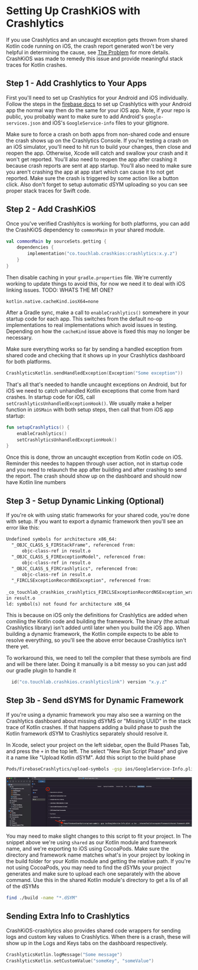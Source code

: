 # Setting Up CrashKiOS with Crashlytics
If you use Crashlytics and an uncaught exception gets thrown from shared Kotlin code running on iOS, the crash report generated 
won't be very helpful in determining the cause, see [The Problem](THE_PROBLEM.md) for more details. CrashKiOS was made 
to remedy this issue and provide meaningful stack traces for Kotlin crashes. 

## Step 1 - Add Crashlytics to Your Apps
First you'll need to set up Crashlytics for your Android and iOS individually. Follow the steps in the [firebase docs](https://firebase.google.com/docs/crashlytics/get-started?platform=ios)
to set up Crashlytics with your Android app the normal way then do the same for your iOS app. Note, if your repo is 
public, you probably want to make sure to add Android's `google-services.json` and iOS's `GoogleService-info` files to your 
gitignore.  

Make sure to force a crash on both apps from non-shared code and ensure the crash shows up on the Crashlytics Console. 
If you're testing a crash on an iOS simulator, you'll need to hit run to build your changes, then close and reopen the app. Otherwise,
Xcode will catch and swallow your crash and it won't get reported. You'll also need to reopen the app after crashing it because
crash reports are sent at app startup. You'll also need to make sure you aren't crashing the app at app start which can cause it to 
not get reported. Make sure the crash is triggered by some action like a button click. Also don't forget to setup automatic
dSYM uploading so you can see proper stack traces for Swift code.

## Step 2 - Add CrashKiOS  
Once you've verified Crashlyitcs is working for both platforms, you can add the CrashKiOS dependency to `commonMain` in your
shared module. 
```kotlin
val commonMain by sourceSets.getting {
    dependencies {
        implementation("co.touchlab.crashkios:crashlytics:x.y.z")
    }
}
```
Then disable caching in your `gradle.properties` file. We're currently working to update things to avoid this, for now 
we need it to deal with iOS linking issues.
TODO: WHATS THE M1 ONE? 
```
kotlin.native.cacheKind.iosX64=none
```

After a Gradle sync, make a call to `enableCrashlytics()` somewhere in your startup code for each app. This switches from the
default no-op implementations to real implementations which avoid issues in testing. Depending on how the `cacheKind` issue 
above is fixed this may no longer be necessary. 

Make sure everything works so far by sending a handled exception from shared code and checking that it shows up in your 
Crashlytics dashboard for both platforms.
```kotlin
CrashlyticsKotlin.sendHandledException(Exception("Some exception"))
```

That's all that's needed to handle uncaught exceptions on Android, but for iOS we need to catch unhandled Kotlin exceptions 
that come from hard crashes. In startup code for iOS, call `setCrashlyticsUnhandledExceptionHook()`. We usually make a helper 
function in `iOSMain` with both setup steps, then call that from iOS app startup: 
```kotlin
fun setupCrashlytics() {
    enableCrashlytics()
    setCrashlyticsUnhandledExceptionHook()
}
```

Once this is done, throw an uncaught exception from Kotlin code on iOS. Reminder this needes to happen through user action, 
not in startup code and you need to relaunch the app after building and after crashing to send the report. The crash should show 
up on the dashboard and should now have Kotlin line numbers 

## Step 3 - Setup Dynamic Linking (Optional) 
If you're ok with using static frameworks for your shared code, you're done with setup. If you want to export a dynamic framework then you'll see an error like this: 
```
Undefined symbols for architecture x86_64:
  "_OBJC_CLASS_$_FIRStackFrame", referenced from:
      objc-class-ref in result.o
  "_OBJC_CLASS_$_FIRExceptionModel", referenced from:
      objc-class-ref in result.o
  "_OBJC_CLASS_$_FIRCrashlytics", referenced from:
      objc-class-ref in result.o
  "_FIRCLSExceptionRecordNSException", referenced from:
      _co_touchlab_crashkios_crashlytics_FIRCLSExceptionRecordNSException_wrapper0 in result.o
ld: symbol(s) not found for architecture x86_64
```
This is because on iOS only the definitions for Crashlytics are added when comiling the Kotlin code and building the framework. The binary (the actual Crashlytics library) isn't added until later when you build the iOS app. When building a dynamic framework, the Kotlin compile expects to be able to resolve everything, so you'll see the above error because Crashlytics isn't there yet. 

To workaround this, we need to tell the compiler that these symbols are find and will be there later. Doing it manually is a bit messy so you can just add our gradle plugin to handle it 
```kotlin
  id("co.touchlab.crashkios.crashlyticslink") version "x.y.z"
```

## Step 3b - Send dSYMS for Dynamic Framework
If you're using a dynamic framework you may also see a warning on the Crashlytics dashboard about missing dSYMS or "Missing UUID" in the stack trace of Kotlin crashes. If that happens adding a build phase to push the Kotlin framework dSYM to Crashlytics separately should resolve it. 

In Xcode, select your project on the left sidebar, open the Build Phases Tab, and press the `+` in the top left. The select 
"New Run Script Phase" and give it a name like "Upload Kotlin dSYM".
Add this script to the build phase 
```bash
Pods/FirebaseCrashlytics/upload-symbols -gsp ios/GoogleService-Info.plist -p ios ../shared/build/cocoapods/framework/shared.framework.dSYM
```
![img.png](add_build_phase.png)

You may need to make slight changes to this script to fit your project. In The snippet above we're using `shared` as our 
Kotlin module and framework name, and we're exporting to iOS using CocoaPods. Make sure the directory and framework name 
matches what's in your project by looking in the build folder for your Kotlin module and getting the relative path. 
If you're not using CocoaPods, you may need to find the dSYMs your project generates and make sure to upload each one 
separately with the above command. Use this in the shared Kotlin module's directory to get a lis of all of the dSYMs 
```bash
find ./build -name "*.dSYM"
```

## Sending Extra Info to Crashlytics
CrashKiOS-crashlytics also provides shared code wrappers for sending logs and  custom key values to Crashlytics. When there is a crash, these will show up in the Logs and Keys tabs on the dashboard respectively. 
```kotlin
CrashlyticsKotlin.logMessage("Some message")
CrashlyticsKotlin.setCustomValue("someKey", "someValue")
```